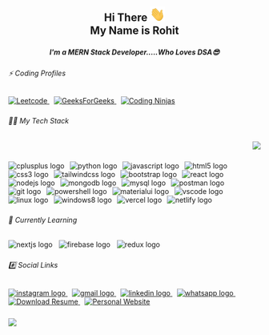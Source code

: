<h2 align="center">Hi There <img src="https://github.com/Parply/Parply/blob/master/.github/Hi.gif?raw=true" width="30px"> <br>My Name is Rohit</h2>

###

<h5 align="center">I'm a MERN Stack Developer.....Who Loves DSA😎</h5>

###

<h6 align="left">⚡ Coding Profiles</h6>

###

<div align="left">
  <a href="https://leetcode.com/theRohitGupta/" target="_blank">
      <img src="https://img.shields.io/badge/LeetCode-000000?style=for-the-badge&logo=LeetCode&logoColor=#d16c06" height="30" alt="Leetcode"  />
  </a>
  <img width="5" />
  <a href="https://auth.geeksforgeeks.org/user/rg640321" target="_blank">
      <img src="https://img.shields.io/badge/GeeksforGeeks-gray?style=for-the-badge&logo=geeksforgeeks&logoColor=35914c" height="30" alt="GeeksForGeeks"/>
  </a>
  <img width="5" />
    <a href="https://www.codingninjas.com/studio/profile/9842e2ef-aadb-48e9-b45e-3cf279008834" target="_blank">
      <img src="https://img.shields.io/badge/coding%20ninjas-DD6620?style=for-the-badge&logo=codingninjas&logoColor=white" height="30" alt="Coding Ninjas"/>
  </a> 
</div>

###

<h6 align="left">👨‍💻 My Tech Stack</h6>

###

<img align="right" height="230" src="https://camo.githubusercontent.com/a4c584bce1c41271485d28f92aaf9f581b3c88b68ca723b6edfd58b4ba988c2b/68747470733a2f2f63646e2e6472696262626c652e636f6d2f75736572732f313138373833362f73637265656e73686f74732f363533393432392f70726f6772616d65722e676966"  />
<br/>

###

<div align="left">
  <img src="https://img.shields.io/badge/C++-00599C?logo=cplusplus&logoColor=white&style=for-the-badge" height="25" alt="cplusplus logo"  />
  <img width="3" />
  <img src="https://img.shields.io/badge/Python-3776AB?logo=python&logoColor=white&style=for-the-badge" height="25" alt="python logo"  />
  <img width="3" />
  <img src="https://img.shields.io/badge/JavaScript-F7DF1E?logo=javascript&logoColor=black&style=for-the-badge" height="25" alt="javascript logo"  />
  <img width="3" />
  <img src="https://img.shields.io/badge/HTML5-E34F26?logo=html5&logoColor=white&style=for-the-badge" height="25" alt="html5 logo"  />
  <img width="3" />
  <img src="https://img.shields.io/badge/CSS3-1572B6?logo=css3&logoColor=white&style=for-the-badge" height="25" alt="css3 logo"  />
  <img width="3" />
  <img src="https://img.shields.io/badge/Tailwind CSS-06B6D4?logo=tailwindcss&logoColor=black&style=for-the-badge" height="25" alt="tailwindcss logo"  />
  <img width="3" />
  <img src="https://img.shields.io/badge/Bootstrap-7952B3?logo=bootstrap&logoColor=white&style=for-the-badge" height="25" alt="bootstrap logo"  />
  <img width="3" />
  <img src="https://img.shields.io/badge/React-61DAFB?logo=react&logoColor=black&style=for-the-badge" height="25" alt="react logo"  />
  <img width="3" />
  <img src="https://img.shields.io/badge/Node.js-339933?logo=nodedotjs&logoColor=white&style=for-the-badge" height="25" alt="nodejs logo"  />
  <img width="3" />
  <img src="https://img.shields.io/badge/MongoDB-47A248?logo=mongodb&logoColor=white&style=for-the-badge" height="25" alt="mongodb logo"  />
  <img width="3" />
  <img src="https://img.shields.io/badge/MySQL-4479A1?logo=mysql&logoColor=white&style=for-the-badge" height="25" alt="mysql logo"  />
  <img width="3" />
  <img src="https://img.shields.io/badge/Postman-FF6C37?logo=postman&logoColor=black&style=for-the-badge" height="25" alt="postman logo"  />
  <img width="3" />
  <img src="https://img.shields.io/badge/Git-F05032?logo=git&logoColor=white&style=for-the-badge" height="25" alt="git logo"  />
  <img width="3" />
  <img src="https://img.shields.io/badge/PowerShell-5391FE?logo=powershell&logoColor=black&style=for-the-badge" height="25" alt="powershell logo"  />
  <img width="3" />
  <img src="https://img.shields.io/badge/MUI-007FFF?logo=mui&logoColor=white&style=for-the-badge" height="25" alt="materialui logo"  />
  <img width="3" />
  <img src="https://img.shields.io/badge/Visual Studio Code-007ACC?logo=visualstudiocode&logoColor=white&style=for-the-badge" height="25" alt="vscode logo"  />
  <img width="3" />
  <img src="https://img.shields.io/badge/Linux-FCC624?logo=linux&logoColor=black&style=for-the-badge" height="25" alt="linux logo"  />
  <img width="3" />
  <img src="https://img.shields.io/badge/Windows-0078D6?logo=windows&logoColor=white&style=for-the-badge" height="25" alt="windows8 logo"  />
  <img width="3" />
  <img src="https://img.shields.io/badge/Vercel-000000?logo=vercel&logoColor=white&style=for-the-badge" height="25" alt="vercel logo"  />
  <img width="3" />
  <img src="https://img.shields.io/badge/Netlify-00C7B7?logo=netlify&logoColor=black&style=for-the-badge" height="25" alt="netlify logo"  />
</div>

###

<h6 align="left">📝 Currently Learning</p>

###

<div align="left">
  <img src="https://img.shields.io/badge/Next.js-000000?logo=nextdotjs&logoColor=white&style=for-the-badge" height="30" alt="nextjs logo"  />
  <img width="5" />
  <img src="https://img.shields.io/badge/Firebase-FFCA28?logo=firebase&logoColor=black&style=for-the-badge" height="30" alt="firebase logo"  />
  <img width="5" />
  <img src="https://img.shields.io/badge/Redux-764ABC?logo=redux&logoColor=white&style=for-the-badge" height="30" alt="redux logo"  />
</div>

###

<h6 align="left">#️⃣ Social Links</p>

###

<div align="left">
  <a href="https://www.instagram.com/i.am_r.g/" target="_blank">
    <img src="https://img.shields.io/static/v1?message=Instagram&logo=instagram&label=&color=E4405F&logoColor=white&labelColor=&style=for-the-badge" height="30" alt="instagram logo"  />
  </a>
  <img width="5" />
  <a href="mailto:itsxme.rohit@gmail.com" target="_blank">
    <img src="https://img.shields.io/static/v1?message=Gmail&logo=gmail&label=&color=D14836&logoColor=white&labelColor=&style=for-the-badge" height="30" alt="gmail logo"  />
  </a>
  <img width="5" />
  <a href="https://www.linkedin.com/in/thisisrg/" target="_blank">
    <img src="https://img.shields.io/static/v1?message=LinkedIn&logo=linkedin&label=&color=0077B5&logoColor=white&labelColor=&style=for-the-badge" height="30" alt="linkedin logo"  />
  </a>
  <img width="5" />
  <a href="https://wa.me/qr/OGNZYJWTFYOUD1" target="_blank">
    <img src="https://img.shields.io/static/v1?message=Whatsapp&logo=whatsapp&label=&color=25D366&logoColor=white&labelColor=&style=for-the-badge" height="30" alt="whatsapp logo"  />
  </a>
      <img width="5" />
    <a href="https://rohit-gupta-resume.tiiny.site/" target="_blank">
      <img src="https://img.shields.io/badge/Resume%20📥-FAF1E4" height="30" alt="Download Resume"/>
  </a> 
    <img width="5" />
    <a href="https://therohitgupta.github.io/Rohit-Gupta/" target="_blank">
      <img src="https://img.shields.io/badge/My%20Webpage%20🌐-7C96AB" height="30" alt="Personal Website"/>
  </a> 
</div>

###

<div>
  <img src="https://media.giphy.com/media/jpVnC65DmYeyRL4LHS/giphy.gif" align="center">
<!--   <a href="https://open.spotify.com/user/22c4qsku5i7aukqx6w6la00lw" width="50%" > -->
<!--     <img src="https://spotify-recently-played-readme.vercel.app/api?user=22c4qsku5i7aukqx6w6la00lw&count=1&unique=true" alt="Spotify recently played" align="right" /> -->
<!--   </a> -->
</div>

###
